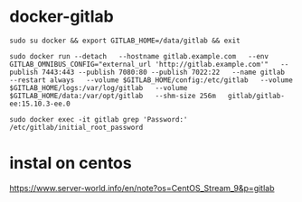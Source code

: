 # docker-gitlab

```
sudo su docker && export GITLAB_HOME=/data/gitlab && exit

sudo docker run --detach   --hostname gitlab.example.com   --env GITLAB_OMNIBUS_CONFIG="external_url 'http://gitlab.example.com'"   --publish 7443:443 --publish 7080:80 --publish 7022:22   --name gitlab   --restart always   --volume $GITLAB_HOME/config:/etc/gitlab   --volume $GITLAB_HOME/logs:/var/log/gitlab   --volume $GITLAB_HOME/data:/var/opt/gitlab   --shm-size 256m   gitlab/gitlab-ee:15.10.3-ee.0

sudo docker exec -it gitlab grep 'Password:' /etc/gitlab/initial_root_password
```

# instal on centos
https://www.server-world.info/en/note?os=CentOS_Stream_9&p=gitlab

